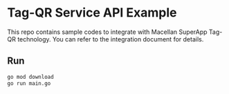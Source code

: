 # Tag-QR Service API Example

This repo contains sample codes to integrate with Macellan SuperApp Tag-QR technology. You can refer to the integration document for details.

## Run

```bash
go mod download
go run main.go
```
